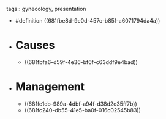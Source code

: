 tags:: gynecology, presentation

- #definition ((681fbe8d-9c0d-457c-b85f-a6071794da4a))
- # Causes
	- ((681fbfa6-d59f-4e36-bf6f-c63ddf9e4bad))
- # Management
	- ((681fc1eb-989a-4dbf-a94f-d38d2e35ff7b))
	- ((681fc240-db55-41e5-ba0f-016c02545b83))
